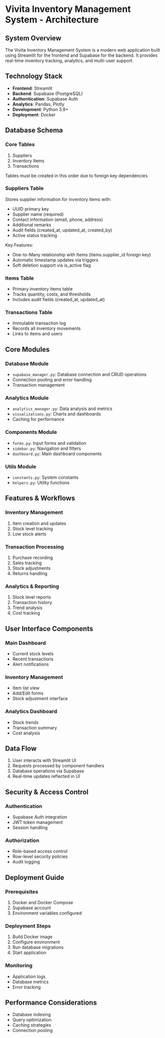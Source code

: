 # Vivita Inventory Management System - Architecture

## System Overview
The Vivita Inventory Management System is a modern web application built using Streamlit for the frontend and Supabase for the backend. It provides real-time inventory tracking, analytics, and multi-user support.

## Technology Stack
- **Frontend**: Streamlit
- **Backend**: Supabase (PostgreSQL)
- **Authentication**: Supabase Auth
- **Analytics**: Pandas, Plotly
- **Development**: Python 3.9+
- **Deployment**: Docker

## Database Schema

### Core Tables
1. Suppliers
2. Inventory Items
3. Transactions

Tables must be created in this order due to foreign key dependencies

### Suppliers Table
Stores supplier information for inventory items with:
- UUID primary key
- Supplier name (required)
- Contact information (email, phone, address)
- Additional remarks
- Audit fields (created_at, updated_at, created_by)
- Active status tracking

Key Features:
- One-to-Many relationship with Items (items.supplier_id foreign key)
- Automatic timestamp updates via triggers
- Soft deletion support via is_active flag

### Items Table
- Primary inventory items table
- Tracks quantity, costs, and thresholds
- Includes audit fields (created_at, updated_at)

### Transactions Table
- Immutable transaction log
- Records all inventory movements
- Links to items and users

## Core Modules

### Database Module
- `supabase_manager.py`: Database connection and CRUD operations
- Connection pooling and error handling
- Transaction management

### Analytics Module
- `analytics_manager.py`: Data analysis and metrics
- `visualizations.py`: Charts and dashboards
- Caching for performance

### Components Module
- `forms.py`: Input forms and validation
- `sidebar.py`: Navigation and filters
- `dashboard.py`: Main dashboard components

### Utils Module
- `constants.py`: System constants
- `helpers.py`: Utility functions

## Features & Workflows

### Inventory Management
1. Item creation and updates
2. Stock level tracking
3. Low stock alerts

### Transaction Processing
1. Purchase recording
2. Sales tracking
3. Stock adjustments
4. Returns handling

### Analytics & Reporting
1. Stock level reports
2. Transaction history
3. Trend analysis
4. Cost tracking

## User Interface Components

### Main Dashboard
- Current stock levels
- Recent transactions
- Alert notifications

### Inventory Management
- Item list view
- Add/Edit forms
- Stock adjustment interface

### Analytics Dashboard
- Stock trends
- Transaction summary
- Cost analysis

## Data Flow
1. User interacts with Streamlit UI
2. Requests processed by component handlers
3. Database operations via Supabase
4. Real-time updates reflected in UI

## Security & Access Control

### Authentication
- Supabase Auth integration
- JWT token management
- Session handling

### Authorization
- Role-based access control
- Row-level security policies
- Audit logging

## Deployment Guide

### Prerequisites
1. Docker and Docker Compose
2. Supabase account
3. Environment variables configured

### Deployment Steps
1. Build Docker image
2. Configure environment
3. Run database migrations
4. Start application

### Monitoring
- Application logs
- Database metrics
- Error tracking

## Performance Considerations
- Database indexing
- Query optimization
- Caching strategies
- Connection pooling

